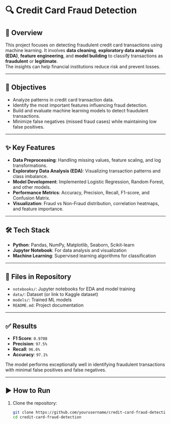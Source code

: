 # 🔍 Credit Card Fraud Detection

## 📌 Overview
This project focuses on detecting fraudulent credit card transactions using machine learning. It involves **data cleaning**, **exploratory data analysis (EDA)**, **feature engineering**, and **model building** to classify transactions as **fraudulent** or **legitimate**.  
The insights can help financial institutions reduce risk and prevent losses.

---

## 🎯 Objectives
- Analyze patterns in credit card transaction data.
- Identify the most important features influencing fraud detection.
- Build and evaluate machine learning models to detect fraudulent transactions.
- Minimize false negatives (missed fraud cases) while maintaining low false positives.

---

## ✨ Key Features
- **Data Preprocessing**: Handling missing values, feature scaling, and log transformations.
- **Exploratory Data Analysis (EDA)**: Visualizing transaction patterns and class imbalance.
- **Model Development**: Implemented Logistic Regression, Random Forest, and other models.
- **Performance Metrics**: Accuracy, Precision, Recall, F1-score, and Confusion Matrix.
- **Visualization**: Fraud vs Non-Fraud distribution, correlation heatmaps, and feature importance.

---

## 🛠 Tech Stack
- **Python**: Pandas, NumPy, Matplotlib, Seaborn, Scikit-learn
- **Jupyter Notebook**: For data analysis and visualization
- **Machine Learning**: Supervised learning algorithms for classification

---

## 📂 Files in Repository
- `notebooks/`: Jupyter notebooks for EDA and model training
- `data/`: Dataset (or link to Kaggle dataset)
- `models/`: Trained ML models
- `README.md`: Project documentation

---

## ✅ Results
- **F1 Score**: `0.9708`
- **Precision**: `97.5%`
- **Recall**: `96.6%`
- **Accuracy**: `97.1%`

The model performs exceptionally well in identifying fraudulent transactions with minimal false positives and false negatives.

---

## ▶️ How to Run
1. Clone the repository:
   ```bash
   git clone https://github.com/yourusername/credit-card-fraud-detection.git
   cd credit-card-fraud-detection
